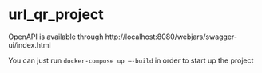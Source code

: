 # url_qr_project

OpenAPI is available through http://localhost:8080/webjars/swagger-ui/index.html

You can just run <code>docker-compose up —-build</code> in order to start up the project
